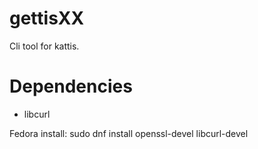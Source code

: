 # gettisXX
Cli tool for kattis.

# Dependencies
- libcurl

Fedora install:
sudo dnf install openssl-devel libcurl-devel


